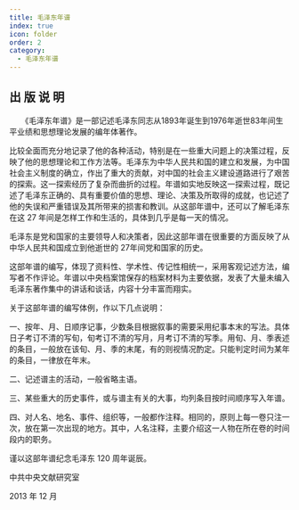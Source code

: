 ```yaml
---
title: 毛泽东年谱
index: true
icon: folder
order: 2
category:
  - 毛泽东年谱
---
```


## 出 版 说 明  

　　《毛泽东年谱》是一部记述毛泽东同志从1893年诞生到1976年逝世83年间生平业绩和思想理论发展的编年体著作。

比较全面而充分地记录了他的各种活动，特别是在一些重大问题上的决策过程，反映了他的思想理论和工作方法等。毛泽东为中华人民共和国的建立和发展，为中国社会主义制度的确立，作出了重大的贡献，对中国的社会主义建设道路进行了艰苦的探索。这一探索经历了复杂而曲折的过程。年谱如实地反映这一探索过程，既记述了毛泽东正确的、具有重要价值的思想、理论、决策及所取得的成就，也记述了他的失误和严重错误及其所带来的损害和教训。从这部年谱中，还可以了解毛泽东在这 27 年间是怎样工作和生活的，具体到几乎是每一天的情况。

毛泽东是党和国家的主要领导人和决策者，因此这部年谱在很重要的方面反映了从中华人民共和国成立到他逝世的 27年间党和国家的历史。

这部年谱的编写，体现了资料性、学术性、传记性相统一，采用客观记述方法，编写者不作评论。年谱以中央档案馆保存的档案材料为主要依据，发表了大量未编入毛泽东著作集中的讲话和谈话，内容十分丰富而翔实。

关于这部年谱的编写体例，作以下几点说明：

一、按年、月、日顺序记事，少数条目根据叙事的需要采用纪事本末的写法。具体日子考订不清的写旬，旬考订不清的写月，月考订不清的写季。用旬、月、季表述的条目，一般放在该旬、月、季的末尾，有的则视情况酌定。只能判定时间为某年的条目，一律放在年末。

二、记述谱主的活动，一般省略主语。

三、某些重大的历史事件，或与谱主有关的大事，均列条目按时间顺序写入年谱。

四、对人名、地名、事件、组织等，一般都作注释。相同的，原则上每一卷只注一次，放在第一次出现的地方。其中，人名注释，主要介绍这一人物在所在卷的时间段内的职务。

谨以这部年谱纪念毛泽东 120 周年诞辰。

中共中央文献研究室

2013 年 12 月

<Catalog/>  
